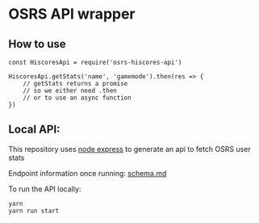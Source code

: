# OSRS API wrapper

## How to use
```
const HiscoresApi = require('osrs-hiscores-api')

HiscoresApi.getStats('name', 'gamemode').then(res => {
    // getStats returns a promise
    // so we either need .then
    // or to use an async function
})
```

## Local API:
This repository uses [node express](https://expressjs.com/) to generate an api to fetch OSRS user stats

Endpoint information once running: [schema.md](schema.md)

To run the API locally:
```
yarn
yarn run start
```